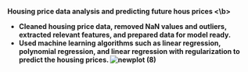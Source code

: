 <b> Housing price data analysis and predicting future hous prices <\b>
 * Cleaned housing price data, removed NaN values and outliers, extracted relevant features, and prepared data for model ready. 
 * Used machine learning algorithms such as linear regression, polynomial regression, and linear regression with regularization to predict the housing prices. 
![newplot (8)](https://user-images.githubusercontent.com/17029948/138571397-52402cda-8bf7-4c98-9213-e8fcfcad5531.png)
